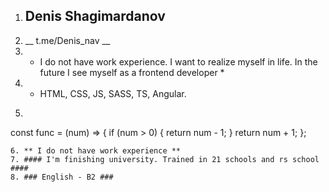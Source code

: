 1. ## Denis Shagimardanov
2. __ t.me/Denis_nav __
3. * I do not have work experience. I want to realize myself in life. In the future I see myself as a frontend developer *
4. * HTML, CSS, JS, SASS, TS, Angular.
5.  ```javascript
const func = (num) => {
  if (num > 0) {
    return num - 1;
  }
  return num + 1;
};
```
6. ** I do not have work experience **
7. #### I'm finishing university. Trained in 21 schools and rs school ####
8. ### English - B2 ###
